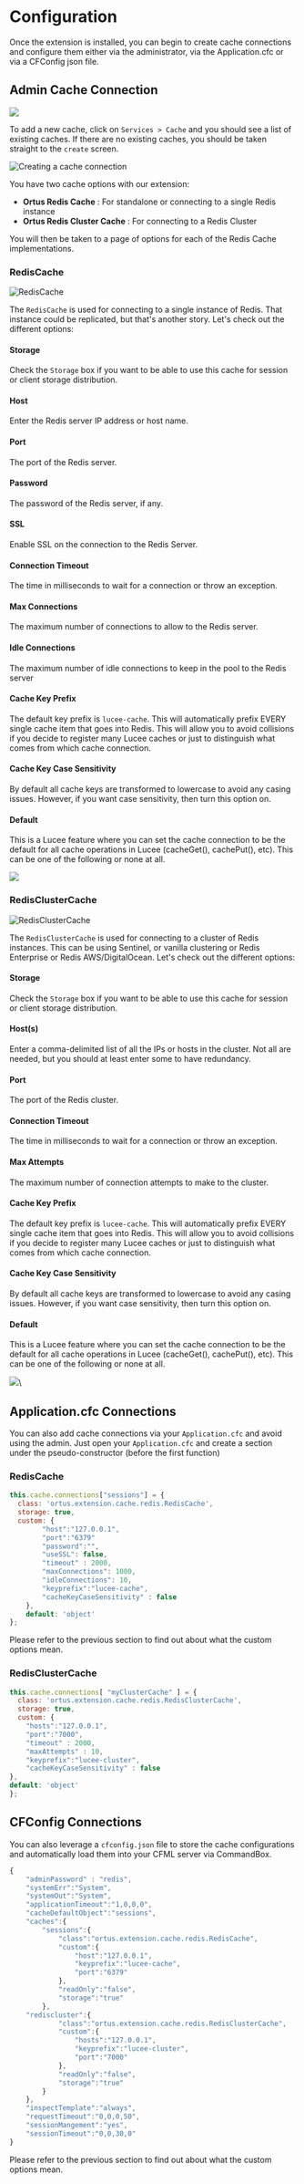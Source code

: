 # Configuration

Once the extension is installed, you can begin to create cache connections and configure them either via the administrator, via the Application.cfc or via a CFConfig json file.

## Admin Cache Connection

![](<../.gitbook/assets/image (7).png>)

To add a new cache, click on `Services > Cache` and you should see a list of existing caches. If there are no existing caches, you should be taken straight to the `create` screen.

![Creating a cache connection](<../.gitbook/assets/Screen Shot 2021-11-19 at 10.27.51 AM.png>)

You have two cache options with our extension:

* **Ortus Redis Cache** : For standalone or connecting to a single Redis instance
* **Ortus Redis Cluster Cache** : For connecting to a Redis Cluster

You will then be taken to a page of options for each of the Redis Cache implementations.&#x20;

### RedisCache

![RedisCache](<../.gitbook/assets/image (6).png>)

The `RedisCache` is used for connecting to a single instance of Redis.  That instance could be replicated, but that's another story.  Let's check out the different options:

#### Storage

Check the `Storage` box if you want to be able to use this cache for session or client storage distribution.&#x20;

#### Host

Enter the Redis server IP address or host name.&#x20;

#### Port

The port of the Redis server.

#### Password

The password of the Redis server, if any.

#### SSL

Enable SSL on the connection to the Redis Server.

#### Connection Timeout

The time in milliseconds to wait for a connection or throw an exception.

#### Max Connections

The maximum number of connections to allow to the Redis server.

#### Idle Connections

The maximum number of idle connections to keep in the pool to the Redis server

#### Cache Key Prefix

The default key prefix is `lucee-cache`. This will automatically prefix EVERY single cache item that goes into Redis.  This will allow you to avoid collisions if you decide to register many Lucee caches or just to distinguish what comes from which cache connection.

#### Cache Key Case Sensitivity

By default all cache keys are transformed to lowercase to avoid any casing issues.  However, if you want case sensitivity, then turn this option on.

#### Default

This is a Lucee feature where you can set the cache connection to be the default for all cache operations in Lucee (cacheGet(), cachePut(), etc).  This can be one of the following or none at all.

![](<../.gitbook/assets/image (5).png>)

### RedisClusterCache

![RedisClusterCache](<../.gitbook/assets/image (4).png>)

The `RedisClusterCache` is used for connecting to a cluster of Redis instances. This can be using Sentinel, or vanilla clustering or Redis Enterprise or Redis AWS/DigitalOcean.  Let's check out the different options:

#### Storage

Check the `Storage` box if you want to be able to use this cache for session or client storage distribution.&#x20;

#### Host(s)

Enter a comma-delimited list of all the IPs or hosts in the cluster.  Not all are needed, but you should at least enter some to have redundancy.

#### Port

The port of the Redis cluster.

#### Connection Timeout

The time in milliseconds to wait for a connection or throw an exception.

#### Max Attempts

The maximum number of connection attempts to make to the cluster.

#### Cache Key Prefix

The default key prefix is `lucee-cache`. This will automatically prefix EVERY single cache item that goes into Redis.  This will allow you to avoid collisions if you decide to register many Lucee caches or just to distinguish what comes from which cache connection.

#### Cache Key Case Sensitivity

By default all cache keys are transformed to lowercase to avoid any casing issues.  However, if you want case sensitivity, then turn this option on.

#### Default

This is a Lucee feature where you can set the cache connection to be the default for all cache operations in Lucee (cacheGet(), cachePut(), etc).  This can be one of the following or none at all.

![](<../.gitbook/assets/image (5).png>)\


## Application.cfc Connections

You can also add cache connections via your `Application.cfc` and avoid using the admin.  Just open your `Application.cfc` and create a section under the pseudo-constructor (before the first function)

### RedisCache

```javascript
this.cache.connections["sessions"] = {
  class: 'ortus.extension.cache.redis.RedisCache', 
  storage: true, 
  custom: {
		"host":"127.0.0.1",
		"port":"6379"
		"password":"",
		"useSSL": false,
		"timeout" : 2000,
		"maxConnections": 1000,
		"idleConnections": 10,
		"keyprefix":"lucee-cache",
		"cacheKeyCaseSensitivity" : false
	}, 
	default: 'object'
};
```

Please refer to the previous section to find out about what the custom options mean.

### RedisClusterCache

```javascript
this.cache.connections[ "myClusterCache" ] = {
  class: 'ortus.extension.cache.redis.RedisClusterCache', 
  storage: true, 
  custom: {
	"hosts":"127.0.0.1",
	"port":"7000",
	"timeout" : 2000,
	"maxAttempts" : 10,
	"keyprefix":"lucee-cluster",			
	"cacheKeyCaseSensitivity" : false
}, 
default: 'object'
};
```

## CFConfig Connections

You can also leverage a `cfconfig.json` file to store the cache configurations and automatically load them into your CFML server via CommandBox.

```javascript
{
    "adminPassword" : "redis",
    "systemErr":"System",
    "systemOut":"System",
    "applicationTimeout":"1,0,0,0",
    "cacheDefaultObject":"sessions",
    "caches":{
        "sessions":{
            "class":"ortus.extension.cache.redis.RedisCache",
            "custom":{
                "host":"127.0.0.1",
                "keyprefix":"lucee-cache",
                "port":"6379"
            },
            "readOnly":"false",
            "storage":"true"
        },
	"rediscluster":{
            "class":"ortus.extension.cache.redis.RedisClusterCache",
            "custom":{
                "hosts":"127.0.0.1",
                "keyprefix":"lucee-cluster",
                "port":"7000"
            },
            "readOnly":"false",
            "storage":"true"
        }
    },
    "inspectTemplate":"always",
    "requestTimeout":"0,0,0,50",
    "sessionMangement":"yes",
    "sessionTimeout":"0,0,30,0"
}
```

Please refer to the previous section to find out about what the custom options mean.

